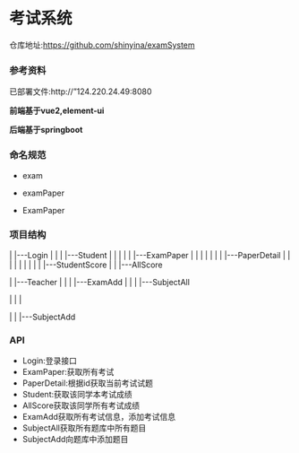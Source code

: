# 考试系统
仓库地址:https://github.com/shinyina/examSystem

### 参考资料

已部署文件:http://”124.220.24.49:8080

**前端基于vue2,element-ui**

**后端基于springboot**

### 命名规范

* exam

* examPaper
* ExamPaper

### 项目结构

|
|---Login
|	|
|	|---Student
|	|		|
|	|		|---ExamPaper
|	|		|		|
|	|		|		|---PaperDetail
|	|		|		|		|
|	|		|		|		|---StudentScore
|	|		|---AllScore

|    |---Teacher
|	|
|	|---ExamAdd
|	|
|    |---SubjectAll

|	|			|

|	|			|---SubjectAdd

### 		API

* Login:登录接口
* ExamPaper:获取所有考试
* PaperDetail:根据id获取当前考试试题
* Student:获取该同学本考试成绩
* AllScore获取该同学所有考试成绩
* ExamAdd获取所有考试信息，添加考试信息
* SubjectAll获取所有题库中所有题目
* SubjectAdd向题库中添加题目

